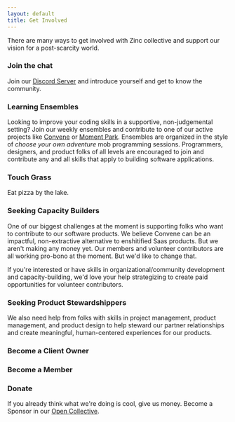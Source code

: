 ```yaml
---
layout: default
title: Get Involved
---
```


There are many ways to get involved with Zinc collective and support our vision for a post-scarcity world.

### Join the chat

Join our <a href="https://discord.gg/QK9VVg4D">Discord Server</a> and introduce yourself and get to know the community.

### Learning Ensembles

Looking to improve your coding skills in a supportive, non-judgemental setting? Join our weekly ensembles and contribute to one of our active projects like <a href="https://github.com/zinc-collective/convene#contributing-to-convene">Convene</a> or <a href="https://github.com/zinc-collective/mp-shake-it-photo#become-a-contributor">Moment Park</a>. Ensembles are organized in the style of <em>choose your own adventure</em> mob programming sessions. Programmers, designers, and product folks of all levels are encouraged to join and contribute any and all skills that apply to building software applications.

### Touch Grass

Eat pizza by the lake.

### Seeking Capacity Builders
One of our biggest challenges at the moment is supporting folks who want to contribute to our software products. We believe Convene can be an impactful, non-extractive alternative to enshitified Saas products. But we aren't making any money yet. Our members and volunteer contributors are all working pro-bono at the moment. But we'd like to change that.

If you're interested or have skills in organizational/community development and capacity-building, we'd love your help strategizing to create paid opportunities for volunteer contributors.

### Seeking Product Stewardshippers

We also need help from folks with skills in project management, product management, and product design to help steward our partner relationships and create meaningful, human-centered experiences for our products.

### Become a Client Owner

### Become a Member

### Donate

If you already think what we're doing is cool, give us money. Become a Sponsor in our <a href="https://opencollective.com/zinc-community#category-CONTRIBUTE">Open Collective</a>.
